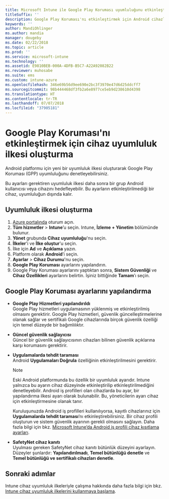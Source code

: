 ```yaml
---
title: Microsoft Intune ile Google Play Koruması uyumluluğunu etkinleştirme
titleSuffix: ''
description: Google Play Koruması'nı etkinleştirmek için Android cihazlarına uyumluluk ilkesi oluşturmayı öğrenin.
keywords: ''
author: MandiOhlinger
ms.author: mandia
manager: dougeby
ms.date: 02/22/2018
ms.topic: article
ms.prod: ''
ms.service: microsoft-intune
ms.technology: ''
ms.assetid: E9810BEB-000A-4DFB-B5C7-A22A92082B22
ms.reviewer: muhosabe
ms.suite: ems
ms.custom: intune-azure
ms.openlocfilehash: 346e69b56d9ee690e2bc3f3970e47d6d25ddcff7
ms.sourcegitcommit: 98b444468df3fb2a6e8977ce5eb9d238610d4398
ms.translationtype: HT
ms.contentlocale: tr-TR
ms.lasthandoff: 07/07/2018
ms.locfileid: "37905181"
---
```

# <a name="how-to-create-a-device-compliance-policy-to-enable-google-play-protect"></a>Google Play Koruması'nı etkinleştirmek için cihaz uyumluluk ilkesi oluşturma

Android platformu için yeni bir uyumluluk ilkesi oluşturarak Google Play Koruması (GPP) uyumluluğunu denetleyebilirsiniz.

Bu ayarları gerektiren uyumluluk ilkesi daha sonra bir grup Android kullanıcısı veya cihazını hedefleyebilir. Bu ayarların etkinleştirilmediği bir cihaz, uyumluluğun dışında kalır.

## <a name="create-a-compliance-policy"></a>Uyumluluk ilkesi oluşturma

1. [Azure portalında](https://portal.azure.com) oturum açın.
2. **Tüm hizmetler** > **Intune**’u seçin. Intune, **İzleme + Yönetim** bölümünde bulunur.
2. **Yönet** grubunda **Cihaz uyumluluğu**'nu seçin. 
3. **İlkeler**'i ve **İlke oluştur**'u seçin.
4. İlke için **Ad** ve **Açıklama** yazın.
5. Platform olarak **Android**’i seçin.
6. **Ayarlar** > **Cihaz Durumu**'nu seçin.
7. **Google Play Koruması** ayarlarını yapılandırın.
8. Google Play Koruması ayarlarını yaptıktan sonra, **Sistem Güvenliği** ve **Cihaz Özellikleri** ayarlarını belirtin. İşiniz bittiğinde **Tamam**’ı seçin.

## <a name="configure-the-google-play-protect-settings"></a>Google Play Koruması ayarlarını yapılandırma

 - **Google Play Hizmetleri yapılandırıldı**  
   Google Play hizmetleri uygulamasının yüklenmiş ve etkinleştirilmiş olmasını gerektirir. Google Play hizmetleri, güvenlik güncelleştirmelerine olanak sağlar ve sertifikalı Google cihazlarında birçok güvenlik özelliği için temel düzeyde bir bağımlılıktır.
 - **Güncel güvenlik sağlayıcısı**  
   Güncel bir güvenlik sağlayıcısının cihazları bilinen güvenlik açıklarına karşı korumasını gerektirir.
 - **Uygulamalarda tehdit taraması**  
   Android **Uygulamaları Doğrula** özelliğinin etkinleştirilmesini gerektirir.
    > [!Note]  
    > Eski Android platformunda bu özellik bir uyumluluk ayarıdır. Intune yalnızca bu ayarın cihaz düzeyinde etkinleştirilip etkinleştirilmediğini denetleyebilir. Android iş profilleri olan cihazlarda bu ayar, bir yapılandırma ilkesi ayarı olarak bulunabilir. Bu, yöneticilerin ayarı cihaz için etkinleştirmesine olanak tanır.

    Kuruluşunuzda Android iş profilleri kullanılıyorsa, kayıtlı cihazlarınız için **Uygulamalarda tehdit taraması**’nı etkinleştirebilirsiniz. Bir cihaz profili oluşturun ve sistem güvenlik ayarının gerekli olmasını sağlayın. Daha fazla bilgi için bkz. [Microsoft Intune’da Android iş profili cihaz kısıtlama ayarları](device-restrictions-android-for-work.md).

 - **SafetyNet cihaz kanıtı**  
   Uyulması gereken SafetyNet cihaz kanıtı bütünlük düzeyini ayarlayın. Düzeyler şunlardır: **Yapılandırılmadı**, **Temel bütünlüğü denetle** ve **Temel bütünlüğü ve sertifikalı cihazları denetle**.




## <a name="next-steps"></a>Sonraki adımlar

Intune cihaz uyumluluk ilkeleriyle çalışma hakkında daha fazla bilgi için bkz. [Intune cihaz uyumluluk ilkelerini kullanmaya başlama](device-compliance-get-started.md).